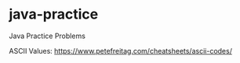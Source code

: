# java-practice
Java Practice Problems 

ASCII Values: https://www.petefreitag.com/cheatsheets/ascii-codes/
